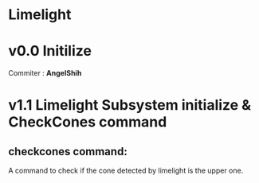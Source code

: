 # Limelight

# v0.0 Initilize

Commiter : **AngelShih**

# v1.1 Limelight Subsystem initialize & CheckCones command 

## checkcones command:
A command to check if the cone detected by limelight is the upper one.
